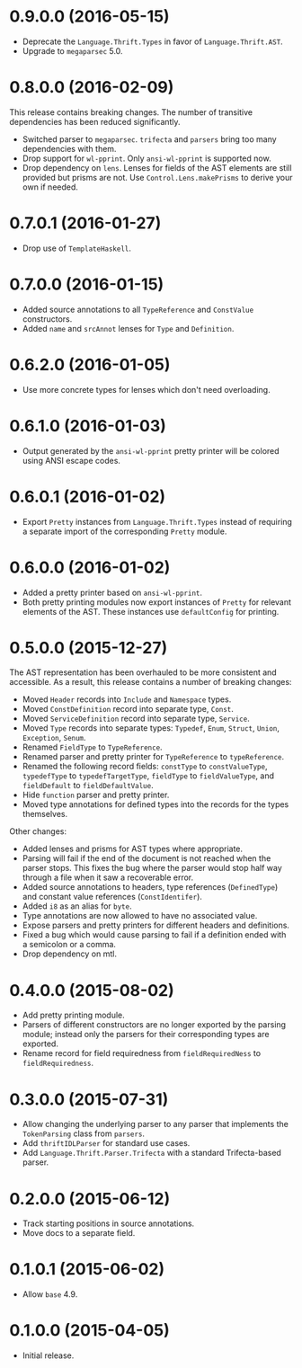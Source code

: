 0.9.0.0 (2016-05-15)
====================

- Deprecate the `Language.Thrift.Types` in favor of `Language.Thrift.AST`.
- Upgrade to `megaparsec` 5.0.

0.8.0.0 (2016-02-09)
====================

This release contains breaking changes. The number of transitive dependencies
has been reduced significantly.

-   Switched parser to `megaparsec`. `trifecta` and `parsers` bring too many
    dependencies with them.
-   Drop support for `wl-pprint`. Only `ansi-wl-pprint` is supported now.
-   Drop dependency on `lens`. Lenses for fields of the AST elements are still
    provided but prisms are not. Use `Control.Lens.makePrisms` to derive your
    own if needed.

0.7.0.1 (2016-01-27)
====================

-   Drop use of `TemplateHaskell`.

0.7.0.0 (2016-01-15)
====================

-   Added source annotations to all `TypeReference` and
    `ConstValue` constructors.
-   Added `name` and `srcAnnot` lenses for `Type` and `Definition`.

0.6.2.0 (2016-01-05)
====================

-   Use more concrete types for lenses which don't need overloading.

0.6.1.0 (2016-01-03)
====================

-   Output generated by the `ansi-wl-pprint` pretty printer will be colored
    using ANSI escape codes.

0.6.0.1 (2016-01-02)
====================

-   Export `Pretty` instances from `Language.Thrift.Types` instead of requiring
    a separate import of the corresponding `Pretty` module.

0.6.0.0 (2016-01-02)
====================

-   Added a pretty printer based on `ansi-wl-pprint`.
-   Both pretty printing modules now export instances of `Pretty` for relevant
    elements of the AST. These instances use `defaultConfig` for printing.

0.5.0.0 (2015-12-27)
====================

The AST representation has been overhauled to be more consistent and
accessible. As a result, this release contains a number of breaking changes:

-   Moved `Header` records into `Include` and `Namespace` types.
-   Moved `ConstDefinition` record into separate type, `Const`.
-   Moved `ServiceDefinition` record into separate type, `Service`.
-   Moved `Type` records into separate types: `Typedef`, `Enum`, `Struct`,
    `Union`, `Exception`, `Senum`.
-   Renamed `FieldType` to `TypeReference`.
-   Renamed parser and pretty printer for `TypeReference` to `typeReference`.
-   Renamed the following record fields: `constType` to `constValueType`,
    `typedefType` to `typedefTargetType`, `fieldType` to `fieldValueType`, and
    `fieldDefault` to `fieldDefaultValue`.
-   Hide `function` parser and pretty printer.
-   Moved type annotations for defined types into the records for the
    types themselves.

Other changes:

-   Added lenses and prisms for AST types where appropriate.
-   Parsing will fail if the end of the document is not reached when the
    parser stops. This fixes the bug where the parser would stop half way
    through a file when it saw a recoverable error.
-   Added source annotations to headers, type references (`DefinedType`) and
    constant value references (`ConstIdentifer`).
-   Added `i8` as an alias for `byte`.
-   Type annotations are now allowed to have no associated value.
-   Expose parsers and pretty printers for different headers and definitions.
-   Fixed a bug which would cause parsing to fail if a definition ended with a
    semicolon or a comma.
-   Drop dependency on mtl.

0.4.0.0 (2015-08-02)
====================

-   Add pretty printing module.
-   Parsers of different constructors are no longer exported by the parsing
    module; instead only the parsers for their corresponding types
    are exported.
-   Rename record for field requiredness from `fieldRequiredNess` to
    `fieldRequiredness`.

0.3.0.0 (2015-07-31)
====================

-   Allow changing the underlying parser to any parser that implements the
    `TokenParsing` class from `parsers`.
-   Add `thriftIDLParser` for standard use cases.
-   Add `Language.Thrift.Parser.Trifecta` with a standard
    Trifecta-based parser.

0.2.0.0 (2015-06-12)
====================

-   Track starting positions in source annotations.
-   Move docs to a separate field.

0.1.0.1 (2015-06-02)
====================

-   Allow `base` 4.9.

0.1.0.0 (2015-04-05)
====================

-   Initial release.

